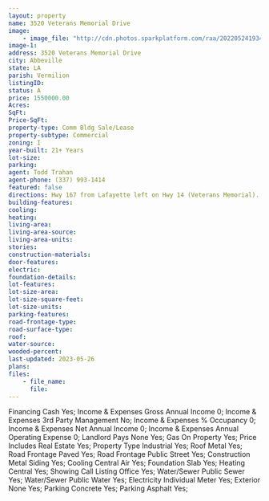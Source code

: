 ```yaml
---
layout: property
name: 3520 Veterans Memorial Drive 
image:
    - image_file: "http://cdn.photos.sparkplatform.com/raa/20220524193441985952000000.jpg"
image-1:
address: 3520 Veterans Memorial Drive
city: Abbeville
state: LA
parish: Vermilion
listingID: 
status: A
price: 1550000.00
Acres: 
SqFt: 
Price-SqFt: 
property-type: Comm Bldg Sale/Lease
property-subtype: Commercial
zoning: I
year-built: 21+ Years
lot-size: 
parking: 
agent: Todd Trahan
agent-phone: (337) 993-1414
featured: false
directions: Hwy 167 from Lafayette left on Hwy 14 (Veterans Memorial).  Building is on the right.
building-features: 
cooling: 
heating: 
living-area: 
living-area-source: 
living-area-units: 
stories: 
construction-materials: 
door-features: 
electric: 
foundation-details: 
lot-features: 
lot-size-area: 
lot-size-square-feet: 
lot-size-units: 
parking-features: 
road-frontage-type: 
road-surface-type: 
roof: 
water-source: 
wooded-percent: 
last-updated: 2023-05-26
plans: 
files:
    - file_name:
      file:
---
```

Financing	Cash	Yes;
Income & Expenses	Gross Annual Income	0;
Income & Expenses	3rd Party Management	No;
Income & Expenses	% Occupancy	0;
Income & Expenses	Net Annual Income	0;
Income & Expenses	Annual Operating Expense	0;
Landlord Pays	None	Yes;
Gas	On Property	Yes;
Price Includes	Real Estate	Yes;
Property Type	Industrial	Yes;
Roof	Metal	Yes;
Road Frontage	Paved	Yes;
Road Frontage	Public Street	Yes;
Construction	Metal Siding	Yes;
Cooling	Central Air	Yes;
Foundation	Slab	Yes;
Heating	Central	Yes;
Showing	Call Listing Office	Yes;
Water/Sewer	Public Sewer	Yes;
Water/Sewer	Public Water	Yes;
Electricity	Individual Meter	Yes;
Exterior	None	Yes;
Parking	Concrete	Yes;
Parking	Asphalt	Yes;

